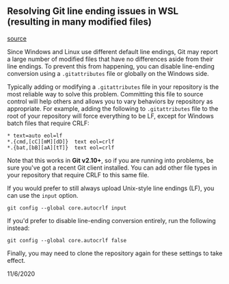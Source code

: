 
## Resolving Git line ending issues in WSL (resulting in many modified files)

[source](https://code.visualstudio.com/docs/remote/troubleshooting#_resolving-git-line-ending-issues-in-containers-resulting-in-many-modified-files)

Since Windows and Linux use different default line endings, Git may report a large number of modified files that have no differences aside from their line endings. To prevent this from happening, you can disable line-ending conversion using a `.gitattributes` file or globally on the Windows side.

Typically adding or modifying a `.gitattributes` file in your repository is the most reliable way to solve this problem. Committing this file to source control will help others and allows you to vary behaviors by repository as appropriate. For example, adding the following to `.gitattributes` file to the root of your repository will force everything to be LF, except for Windows batch files that require CRLF:

```
* text=auto eol=lf
*.{cmd,[cC][mM][dD]}  text eol=crlf
*.{bat,[bB][aA][tT]}  text eol=crlf
```

Note that this works in **Git v2.10+**, so if you are running into problems, be sure you've got a recent Git client installed. You can add other file types in your repository that require CRLF to this same file.

If you would prefer to still always upload Unix-style line endings (LF), you can use the `input` option.

```
git config --global core.autocrlf input
```

If you'd prefer to disable line-ending conversion entirely, run the following instead:

```
git config --global core.autocrlf false
```

Finally, you may need to clone the repository again for these settings to take effect.


11/6/2020
